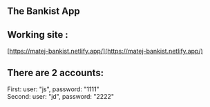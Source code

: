 ## The Bankist App

## Working site :

[https://matej-bankist.netlify.app/](https://matej-bankist.netlify.app/)

## There are 2 accounts:

First: user: "js", password: "1111"
<br />
Second: user: "jd", password: "2222"
